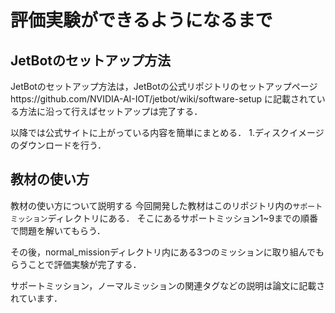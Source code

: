 # 評価実験ができるようになるまで

## JetBotのセットアップ方法
JetBotのセットアップ方法は，JetBotの公式リポジトリのセットアップページhttps://github.com/NVIDIA-AI-IOT/jetbot/wiki/software-setup に記載されている方法に沿って行えばセットアップは完了する．

以降では公式サイトに上がっている内容を簡単にまとめる．
1.ディスクイメージのダウンロードを行う．


## 教材の使い方

教材の使い方について説明する
今回開発した教材はこのリポジトリ内の`サポートミッション`ディレクトリにある．
そこにあるサポートミッション1~9までの順番で問題を解いてもらう．

その後，normal_missionディレクトリ内にある3つのミッションに取り組んでもらうことで評価実験が完了する．

サポートミッション，ノーマルミッションの関連タグなどの説明は論文に記載されています．
